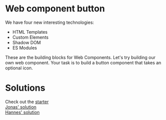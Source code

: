# Web component button

We have four new interesting technologies:

- HTML Templates
- Custom Elements
- Shadow DOM
- ES Modules

These are the building blocks for Web Components. Let's try building our own web component. Your task is to build a button component that takes an optional icon.

# Solutions

Check out the [starter](starter/)  
[Jonas' solution](Jonas/)  
[Hannes' solution](Hannes/)
